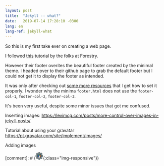 ```yaml
---
layout: post
title:  "Jekyll -- what?"
date:   2019-07-14 17:28:10 -0300
lang: en
lang-ref: jekyll-what
---
```


So this is my first take ever on creating a web page.

I followed [this](https://forestry.io/blog/creating-a-multilingual-blog-with-jekyll/) tutorial by the folks at Forestry.

However their footer overites the beautiful footer created by the minimal theme. I headed over to their github page to grab the default footer but I could not get it to display the footer as intended.

It was only after checking out [some more resources](https://cyberloginit.com/2018/05/05/github-pages-jekyll-minima-customize-footer.html) that I get how to set it properly. I wonder why the minima `footer.html` does not use the `footer-col-1`, `footer-col-2`, `footer-col-3`.

It's been very useful, despite some minor issues that got me confused.


Inserting images: https://levimcg.com/posts/more-control-over-images-in-jekyll-posts/

Tutorial about using your gravatar
https://pt.gravatar.com/site/implement/images/

Adding images

[comment]: # (![image-title-here](/assets/favicon.png){:class="img-responsive"})
